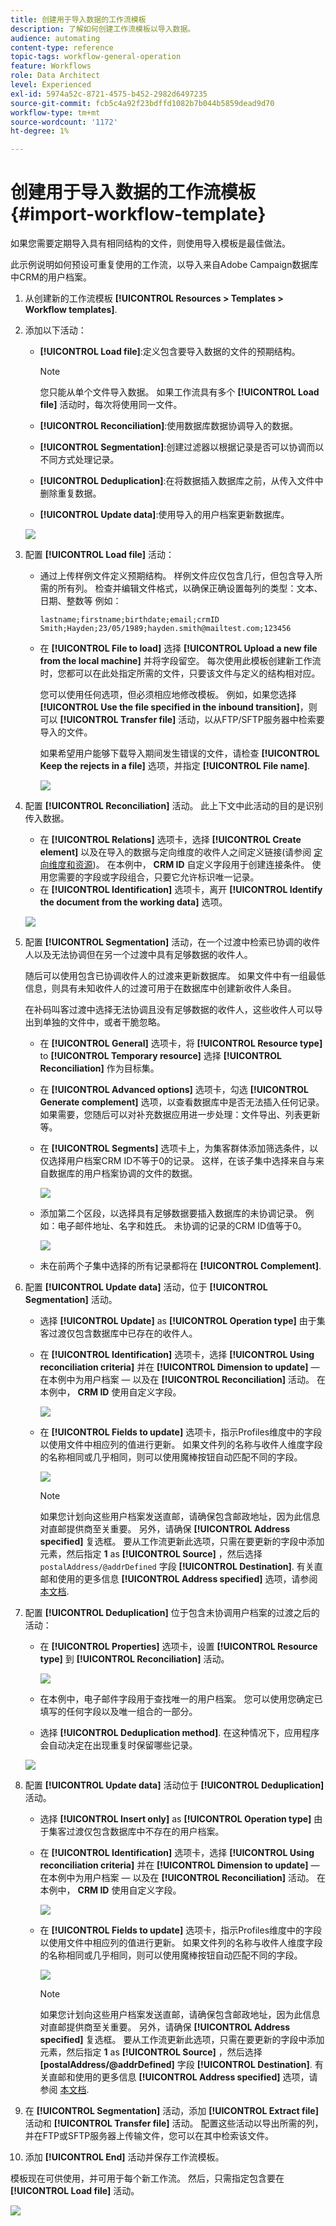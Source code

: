 ```yaml
---
title: 创建用于导入数据的工作流模板
description: 了解如何创建工作流模板以导入数据。
audience: automating
content-type: reference
topic-tags: workflow-general-operation
feature: Workflows
role: Data Architect
level: Experienced
exl-id: 5974a52c-8721-4575-b452-2982d6497235
source-git-commit: fcb5c4a92f23bdffd1082b7b044b5859dead9d70
workflow-type: tm+mt
source-wordcount: '1172'
ht-degree: 1%

---
```


# 创建用于导入数据的工作流模板 {#import-workflow-template}

如果您需要定期导入具有相同结构的文件，则使用导入模板是最佳做法。

此示例说明如何预设可重复使用的工作流，以导入来自Adobe Campaign数据库中CRM的用户档案。

1. 从创建新的工作流模板 **[!UICONTROL Resources > Templates > Workflow templates]**.
1. 添加以下活动：

   * **[!UICONTROL Load file]**:定义包含要导入数据的文件的预期结构。

      >[!NOTE]
      >
      >您只能从单个文件导入数据。 如果工作流具有多个 **[!UICONTROL Load file]** 活动时，每次将使用同一文件。

   * **[!UICONTROL Reconciliation]**:使用数据库数据协调导入的数据。
   * **[!UICONTROL Segmentation]**:创建过滤器以根据记录是否可以协调而以不同方式处理记录。
   * **[!UICONTROL Deduplication]**:在将数据插入数据库之前，从传入文件中删除重复数据。
   * **[!UICONTROL Update data]**:使用导入的用户档案更新数据库。

   ![](assets/import_template_example0.png)

1. 配置 **[!UICONTROL Load file]** 活动：

   * 通过上传样例文件定义预期结构。 样例文件应仅包含几行，但包含导入所需的所有列。 检查并编辑文件格式，以确保正确设置每列的类型：文本、日期、整数等 例如：

      ```
      lastname;firstname;birthdate;email;crmID
      Smith;Hayden;23/05/1989;hayden.smith@mailtest.com;123456
      ```

   * 在 **[!UICONTROL File to load]** 选择 **[!UICONTROL Upload a new file from the local machine]** 并将字段留空。 每次使用此模板创建新工作流时，您都可以在此处指定所需的文件，只要该文件与定义的结构相对应。

      您可以使用任何选项，但必须相应地修改模板。 例如，如果您选择 **[!UICONTROL Use the file specified in the inbound transition]**，则可以 **[!UICONTROL Transfer file]** 活动，以从FTP/SFTP服务器中检索要导入的文件。

      如果希望用户能够下载导入期间发生错误的文件，请检查 **[!UICONTROL Keep the rejects in a file]** 选项，并指定 **[!UICONTROL File name]**.

      ![](assets/import_template_example1.png)

1. 配置 **[!UICONTROL Reconciliation]** 活动。 此上下文中此活动的目的是识别传入数据。

   * 在 **[!UICONTROL Relations]** 选项卡，选择 **[!UICONTROL Create element]** 以及在导入的数据与定向维度的收件人之间定义链接(请参阅 [定向维度和资源](../../automating/using/query.md#targeting-dimensions-and-resources))。 在本例中， **CRM ID** 自定义字段用于创建连接条件。 使用您需要的字段或字段组合，只要它允许标识唯一记录。
   * 在 **[!UICONTROL Identification]** 选项卡，离开 **[!UICONTROL Identify the document from the working data]** 选项。

   ![](assets/import_template_example2.png)

1. 配置 **[!UICONTROL Segmentation]** 活动，在一个过渡中检索已协调的收件人以及无法协调但在另一个过渡中具有足够数据的收件人。

   随后可以使用包含已协调收件人的过渡来更新数据库。 如果文件中有一组最低信息，则具有未知收件人的过渡可用于在数据库中创建新收件人条目。

   在补码叫客过渡中选择无法协调且没有足够数据的收件人，这些收件人可以导出到单独的文件中，或者干脆忽略。

   * 在 **[!UICONTROL General]** 选项卡，将 **[!UICONTROL Resource type]** to **[!UICONTROL Temporary resource]** 选择 **[!UICONTROL Reconciliation]** 作为目标集。
   * 在 **[!UICONTROL Advanced options]** 选项卡，勾选 **[!UICONTROL Generate complement]** 选项，以查看数据库中是否无法插入任何记录。 如果需要，您随后可以对补充数据应用进一步处理：文件导出、列表更新等。
   * 在 **[!UICONTROL Segments]** 选项卡上，为集客群体添加筛选条件，以仅选择用户档案CRM ID不等于0的记录。 这样，在该子集中选择来自与来自数据库的用户档案协调的文件的数据。

      ![](assets/import_template_example3.png)

   * 添加第二个区段，以选择具有足够数据要插入数据库的未协调记录。 例如：电子邮件地址、名字和姓氏。 未协调的记录的CRM ID值等于0。

      ![](assets/import_template_example3_2.png)

   * 未在前两个子集中选择的所有记录都将在 **[!UICONTROL Complement]**.

1. 配置 **[!UICONTROL Update data]** 活动，位于 **[!UICONTROL Segmentation]** 活动。

   * 选择 **[!UICONTROL Update]** as **[!UICONTROL Operation type]** 由于集客过渡仅包含数据库中已存在的收件人。
   * 在 **[!UICONTROL Identification]** 选项卡，选择 **[!UICONTROL Using reconciliation criteria]** 并在 **[!UICONTROL Dimension to update]**  — 在本例中为用户档案 — 以及在 **[!UICONTROL Reconciliation]** 活动。 在本例中， **CRM ID** 使用自定义字段。

      ![](assets/import_template_example6.png)

   * 在 **[!UICONTROL Fields to update]** 选项卡，指示Profiles维度中的字段以使用文件中相应列的值进行更新。 如果文件列的名称与收件人维度字段的名称相同或几乎相同，则可以使用魔棒按钮自动匹配不同的字段。

      ![](assets/import_template_example6_2.png)

      >[!NOTE]
      >
      >如果您计划向这些用户档案发送直邮，请确保包含邮政地址，因为此信息对直邮提供商至关重要。 另外，请确保 **[!UICONTROL Address specified]** 复选框。 要从工作流更新此选项，只需在要更新的字段中添加元素，然后指定 **1** as **[!UICONTROL Source]** ，然后选择 `postalAddress/@addrDefined` 字段 **[!UICONTROL Destination]**. 有关直邮和使用的更多信息 **[!UICONTROL Address specified]** 选项，请参阅 [本文档](../../channels/using/about-direct-mail.md#recommendations).

1. 配置 **[!UICONTROL Deduplication]** 位于包含未协调用户档案的过渡之后的活动：

   * 在 **[!UICONTROL Properties]** 选项卡，设置 **[!UICONTROL Resource type]** 到 **[!UICONTROL Reconciliation]** 活动。

      ![](assets/import_template_example4.png)

   * 在本例中，电子邮件字段用于查找唯一的用户档案。 您可以使用您确定已填写的任何字段以及唯一组合的一部分。
   * 选择 **[!UICONTROL Deduplication method]**. 在这种情况下，应用程序会自动决定在出现重复时保留哪些记录。

   ![](assets/import_template_example7.png)

1. 配置 **[!UICONTROL Update data]** 活动位于 **[!UICONTROL Deduplication]** 活动。

   * 选择 **[!UICONTROL Insert only]** as **[!UICONTROL Operation type]** 由于集客过渡仅包含数据库中不存在的用户档案。
   * 在 **[!UICONTROL Identification]** 选项卡，选择 **[!UICONTROL Using reconciliation criteria]** 并在 **[!UICONTROL Dimension to update]**  — 在本例中为用户档案 — 以及在 **[!UICONTROL Reconciliation]** 活动。 在本例中， **CRM ID** 使用自定义字段。

      ![](assets/import_template_example6.png)

   * 在 **[!UICONTROL Fields to update]** 选项卡，指示Profiles维度中的字段以使用文件中相应列的值进行更新。 如果文件列的名称与收件人维度字段的名称相同或几乎相同，则可以使用魔棒按钮自动匹配不同的字段。

      ![](assets/import_template_example6_2.png)

      >[!NOTE]
      >
      >如果您计划向这些用户档案发送直邮，请确保包含邮政地址，因为此信息对直邮提供商至关重要。 另外，请确保 **[!UICONTROL Address specified]** 复选框。 要从工作流更新此选项，只需在要更新的字段中添加元素，然后指定 **1** as **[!UICONTROL Source]** ，然后选择 **[postalAddress/@addrDefined]** 字段 **[!UICONTROL Destination]**. 有关直邮和使用的更多信息 **[!UICONTROL Address specified]** 选项，请参阅 [本文档](../../channels/using/about-direct-mail.md#recommendations).

1. 在 **[!UICONTROL Segmentation]** 活动，添加 **[!UICONTROL Extract file]** 活动和 **[!UICONTROL Transfer file]** 活动。 配置这些活动以导出所需的列，并在FTP或SFTP服务器上传输文件，您可以在其中检索该文件。
1. 添加 **[!UICONTROL End]** 活动并保存工作流模板。

模板现在可供使用，并可用于每个新工作流。 然后，只需指定包含要在 **[!UICONTROL Load file]** 活动。

![](assets/import_template_example9.png)
